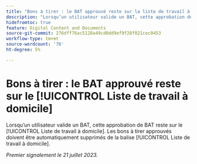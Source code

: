 ```yaml
---
title: "Bons à tirer : le BAT approuvé reste sur la liste de travail à domicile de l’approbateur"
description: "Lorsqu’un utilisateur valide un BAT, cette approbation de BAT reste sur la liste de travail à domicile de l’utilisateur. Les bons à tirer approuvés doivent être automatiquement supprimés de la liste des tâches domestiques."
hidefromtoc: true
feature: Digital Content and Documents
source-git-commit: 276dff76ac5128a49cd0dd9ef9f28f021cec0453
workflow-type: tm+mt
source-wordcount: '76'
ht-degree: 5%

---
```



# Bons à tirer : le BAT approuvé reste sur le [!UICONTROL Liste de travail à domicile]

<!--WF and WFP TOCs-->

Lorsqu’un utilisateur valide un BAT, cette approbation de BAT reste sur le [!UICONTROL Liste de travail à domicile]. Les bons à tirer approuvés doivent être automatiquement supprimés de la balise [!UICONTROL Liste de travail à domicile].

_Premier signalement le 21 juillet 2023._

